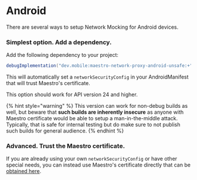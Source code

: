 # Android

There are several ways to setup Network Mocking for Android devices.

### Simplest option. Add a dependency.

Add the following dependency to your project:

```groovy
debugImplementation("dev.mobile:maestro-network-proxy-android-unsafe:+")
```

This will automatically set a `networkSecurityConfig` in your AndroidManifest that will trust Maestro's certificate.

This option should work for API version 24 and higher.

{% hint style="warning" %}
This version can work for non-debug builds as well, but beware that **such builds are inherently insecure** as anyone with Maestro certificate would be able to setup a man-in-the-middle attack. Typically, that is safe for internal testing but do make sure to not publish such builds for general audience.
{% endhint %}

### Advanced. Trust the Maestro certificate.

If you are already using your own `networkSecurityConfig` or have other special needs, you can instead use Maestro's certificate directly that can be [obtained here](https://storage.googleapis.com/mobile.dev/maestro/maestro.cer).
